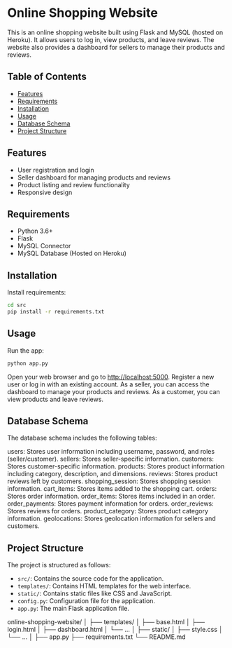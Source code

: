 # Online Shopping Website

This is an online shopping website built using Flask and MySQL (hosted on Heroku). It allows users to log in, view products, and leave reviews. The website also provides a dashboard for sellers to manage their products and reviews.

## Table of Contents

- [Features](#features)
- [Requirements](#requirements)
- [Installation](#installation)
- [Usage](#usage)
- [Database Schema](#database-schema)
- [Project Structure](#project-structure)

## Features

- User registration and login
- Seller dashboard for managing products and reviews
- Product listing and review functionality
- Responsive design

## Requirements

- Python 3.6+
- Flask
- MySQL Connector
- MySQL Database (Hosted on Heroku)

## Installation

Install requirements:

```bash
cd src
pip install -r requirements.txt
```

## Usage

Run the app:

```bash
python app.py
```

Open your web browser and go to [http://localhost:5000](http://localhost:5000).
Register a new user or log in with an existing account.
As a seller, you can access the dashboard to manage your products and reviews.
As a customer, you can view products and leave reviews.

## Database Schema

The database schema includes the following tables:

users: Stores user information including username, password, and roles (seller/customer).
sellers: Stores seller-specific information.
customers: Stores customer-specific information.
products: Stores product information including category, description, and dimensions.
reviews: Stores product reviews left by customers.
shopping_session: Stores shopping session information.
cart_items: Stores items added to the shopping cart.
orders: Stores order information.
order_items: Stores items included in an order.
order_payments: Stores payment information for orders.
order_reviews: Stores reviews for orders.
product_category: Stores product category information.
geolocations: Stores geolocation information for sellers and customers.

## Project Structure

The project is structured as follows:

- `src/`: Contains the source code for the application.
- `templates/`: Contains HTML templates for the web interface.
- `static/`: Contains static files like CSS and JavaScript.
- `config.py`: Configuration file for the application.
- `app.py`: The main Flask application file.

online-shopping-website/
│
├── templates/
│   ├── base.html
│   ├── login.html
│   ├── dashboard.html
│   └── ...
│
├── static/
│   ├── style.css
│   └── ...
│
├── app.py
├── requirements.txt
└── README.md
